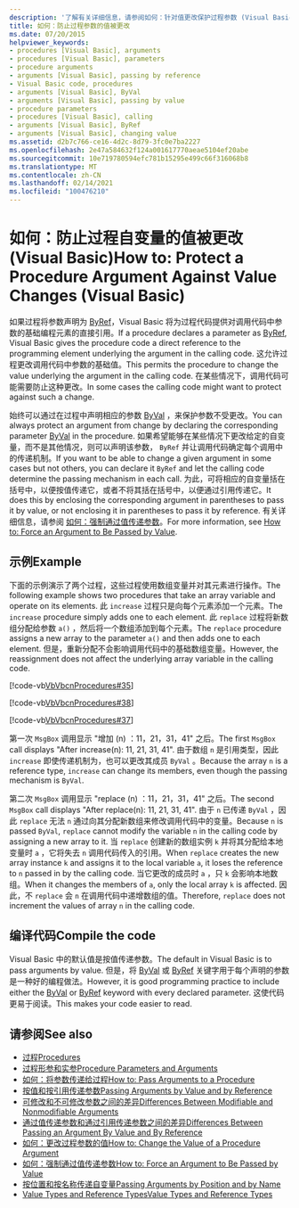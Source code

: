 ```yaml
---
description: '了解有关详细信息，请参阅如何：针对值更改保护过程参数 (Visual Basic) '
title: 如何：防止过程参数的值被更改
ms.date: 07/20/2015
helpviewer_keywords:
- procedures [Visual Basic], arguments
- procedures [Visual Basic], parameters
- procedure arguments
- arguments [Visual Basic], passing by reference
- Visual Basic code, procedures
- arguments [Visual Basic], ByVal
- arguments [Visual Basic], passing by value
- procedure parameters
- procedures [Visual Basic], calling
- arguments [Visual Basic], ByRef
- arguments [Visual Basic], changing value
ms.assetid: d2b7c766-ce16-4d2c-8d79-3fc0e7ba2227
ms.openlocfilehash: 2e47a584632f124a001617770aeae5104ef20abe
ms.sourcegitcommit: 10e719780594efc781b15295e499c66f316068b8
ms.translationtype: MT
ms.contentlocale: zh-CN
ms.lasthandoff: 02/14/2021
ms.locfileid: "100476210"
---
```

# <a name="how-to-protect-a-procedure-argument-against-value-changes-visual-basic"></a><span data-ttu-id="c619a-103">如何：防止过程自变量的值被更改 (Visual Basic)</span><span class="sxs-lookup"><span data-stu-id="c619a-103">How to: Protect a Procedure Argument Against Value Changes (Visual Basic)</span></span>

<span data-ttu-id="c619a-104">如果过程将参数声明为 [ByRef](../../../language-reference/modifiers/byref.md)，Visual Basic 将为过程代码提供对调用代码中参数的基础编程元素的直接引用。</span><span class="sxs-lookup"><span data-stu-id="c619a-104">If a procedure declares a parameter as [ByRef](../../../language-reference/modifiers/byref.md), Visual Basic gives the procedure code a direct reference to the programming element underlying the argument in the calling code.</span></span> <span data-ttu-id="c619a-105">这允许过程更改调用代码中参数的基础值。</span><span class="sxs-lookup"><span data-stu-id="c619a-105">This permits the procedure to change the value underlying the argument in the calling code.</span></span> <span data-ttu-id="c619a-106">在某些情况下，调用代码可能需要防止这种更改。</span><span class="sxs-lookup"><span data-stu-id="c619a-106">In some cases the calling code might want to protect against such a change.</span></span>  
  
 <span data-ttu-id="c619a-107">始终可以通过在过程中声明相应的参数 [ByVal](../../../language-reference/modifiers/byval.md) ，来保护参数不受更改。</span><span class="sxs-lookup"><span data-stu-id="c619a-107">You can always protect an argument from change by declaring the corresponding parameter [ByVal](../../../language-reference/modifiers/byval.md) in the procedure.</span></span> <span data-ttu-id="c619a-108">如果希望能够在某些情况下更改给定的自变量，而不是其他情况，则可以声明该参数， `ByRef` 并让调用代码确定每个调用中的传递机制。</span><span class="sxs-lookup"><span data-stu-id="c619a-108">If you want to be able to change a given argument in some cases but not others, you can declare it `ByRef` and let the calling code determine the passing mechanism in each call.</span></span> <span data-ttu-id="c619a-109">为此，可将相应的自变量括在括号中，以便按值传递它，或者不将其括在括号中，以便通过引用传递它。</span><span class="sxs-lookup"><span data-stu-id="c619a-109">It does this by enclosing the corresponding argument in parentheses to pass it by value, or not enclosing it in parentheses to pass it by reference.</span></span> <span data-ttu-id="c619a-110">有关详细信息，请参阅 [如何：强制通过值传递参数](./how-to-force-an-argument-to-be-passed-by-value.md)。</span><span class="sxs-lookup"><span data-stu-id="c619a-110">For more information, see [How to: Force an Argument to Be Passed by Value](./how-to-force-an-argument-to-be-passed-by-value.md).</span></span>  
  
## <a name="example"></a><span data-ttu-id="c619a-111">示例</span><span class="sxs-lookup"><span data-stu-id="c619a-111">Example</span></span>  

 <span data-ttu-id="c619a-112">下面的示例演示了两个过程，这些过程使用数组变量并对其元素进行操作。</span><span class="sxs-lookup"><span data-stu-id="c619a-112">The following example shows two procedures that take an array variable and operate on its elements.</span></span> <span data-ttu-id="c619a-113">此 `increase` 过程只是向每个元素添加一个元素。</span><span class="sxs-lookup"><span data-stu-id="c619a-113">The `increase` procedure simply adds one to each element.</span></span> <span data-ttu-id="c619a-114">此 `replace` 过程将新数组分配给参数 `a()` ，然后将一个数组添加到每个元素。</span><span class="sxs-lookup"><span data-stu-id="c619a-114">The `replace` procedure assigns a new array to the parameter `a()` and then adds one to each element.</span></span> <span data-ttu-id="c619a-115">但是，重新分配不会影响调用代码中的基础数组变量。</span><span class="sxs-lookup"><span data-stu-id="c619a-115">However, the reassignment does not affect the underlying array variable in the calling code.</span></span>  
  
 [!code-vb[VbVbcnProcedures#35](~/samples/snippets/visualbasic/VS_Snippets_VBCSharp/VbVbcnProcedures/VB/Class1.vb#35)]  
  
 [!code-vb[VbVbcnProcedures#38](~/samples/snippets/visualbasic/VS_Snippets_VBCSharp/VbVbcnProcedures/VB/Class1.vb#38)]  
  
 [!code-vb[VbVbcnProcedures#37](~/samples/snippets/visualbasic/VS_Snippets_VBCSharp/VbVbcnProcedures/VB/Class1.vb#37)]  
  
 <span data-ttu-id="c619a-116">第一次 `MsgBox` 调用显示 "增加 (n) ：11，21，31，41" 之后。</span><span class="sxs-lookup"><span data-stu-id="c619a-116">The first `MsgBox` call displays "After increase(n): 11, 21, 31, 41".</span></span> <span data-ttu-id="c619a-117">由于数组 `n` 是引用类型，因此 `increase` 即使传递机制为，也可以更改其成员 `ByVal` 。</span><span class="sxs-lookup"><span data-stu-id="c619a-117">Because the array `n` is a reference type, `increase` can change its members, even though the passing mechanism is `ByVal`.</span></span>  
  
 <span data-ttu-id="c619a-118">第二次 `MsgBox` 调用显示 "replace (n) ：11，21，31，41" 之后。</span><span class="sxs-lookup"><span data-stu-id="c619a-118">The second `MsgBox` call displays "After replace(n): 11, 21, 31, 41".</span></span> <span data-ttu-id="c619a-119">由于 `n` 已传递 `ByVal` ，因此 `replace` 无法 `n` 通过向其分配新数组来修改调用代码中的变量。</span><span class="sxs-lookup"><span data-stu-id="c619a-119">Because `n` is passed `ByVal`, `replace` cannot modify the variable `n` in the calling code by assigning a new array to it.</span></span> <span data-ttu-id="c619a-120">当 `replace` 创建新的数组实例 `k` 并将其分配给本地变量时 `a` ，它将失去 `n` 调用代码传入的引用。</span><span class="sxs-lookup"><span data-stu-id="c619a-120">When `replace` creates the new array instance `k` and assigns it to the local variable `a`, it loses the reference to `n` passed in by the calling code.</span></span> <span data-ttu-id="c619a-121">当它更改的成员时 `a` ，只 `k` 会影响本地数组。</span><span class="sxs-lookup"><span data-stu-id="c619a-121">When it changes the members of `a`, only the local array `k` is affected.</span></span> <span data-ttu-id="c619a-122">因此，不 `replace` 会 `n` 在调用代码中递增数组的值。</span><span class="sxs-lookup"><span data-stu-id="c619a-122">Therefore, `replace` does not increment the values of array `n` in the calling code.</span></span>  
  
## <a name="compile-the-code"></a><span data-ttu-id="c619a-123">编译代码</span><span class="sxs-lookup"><span data-stu-id="c619a-123">Compile the code</span></span>  

 <span data-ttu-id="c619a-124">Visual Basic 中的默认值是按值传递参数。</span><span class="sxs-lookup"><span data-stu-id="c619a-124">The default in Visual Basic is to pass arguments by value.</span></span> <span data-ttu-id="c619a-125">但是，将 [ByVal](../../../language-reference/modifiers/byval.md) 或 [ByRef](../../../language-reference/modifiers/byref.md) 关键字用于每个声明的参数是一种好的编程做法。</span><span class="sxs-lookup"><span data-stu-id="c619a-125">However, it is good programming practice to include either the [ByVal](../../../language-reference/modifiers/byval.md) or [ByRef](../../../language-reference/modifiers/byref.md) keyword with every declared parameter.</span></span> <span data-ttu-id="c619a-126">这使代码更易于阅读。</span><span class="sxs-lookup"><span data-stu-id="c619a-126">This makes your code easier to read.</span></span>  
  
## <a name="see-also"></a><span data-ttu-id="c619a-127">请参阅</span><span class="sxs-lookup"><span data-stu-id="c619a-127">See also</span></span>

- [<span data-ttu-id="c619a-128">过程</span><span class="sxs-lookup"><span data-stu-id="c619a-128">Procedures</span></span>](./index.md)
- [<span data-ttu-id="c619a-129">过程形参和实参</span><span class="sxs-lookup"><span data-stu-id="c619a-129">Procedure Parameters and Arguments</span></span>](./procedure-parameters-and-arguments.md)
- [<span data-ttu-id="c619a-130">如何：将参数传递给过程</span><span class="sxs-lookup"><span data-stu-id="c619a-130">How to: Pass Arguments to a Procedure</span></span>](./how-to-pass-arguments-to-a-procedure.md)
- [<span data-ttu-id="c619a-131">按值和按引用传递参数</span><span class="sxs-lookup"><span data-stu-id="c619a-131">Passing Arguments by Value and by Reference</span></span>](./passing-arguments-by-value-and-by-reference.md)
- [<span data-ttu-id="c619a-132">可修改和不可修改参数之间的差异</span><span class="sxs-lookup"><span data-stu-id="c619a-132">Differences Between Modifiable and Nonmodifiable Arguments</span></span>](./differences-between-modifiable-and-nonmodifiable-arguments.md)
- [<span data-ttu-id="c619a-133">通过值传递参数和通过引用传递参数之间的差异</span><span class="sxs-lookup"><span data-stu-id="c619a-133">Differences Between Passing an Argument By Value and By Reference</span></span>](./differences-between-passing-an-argument-by-value-and-by-reference.md)
- [<span data-ttu-id="c619a-134">如何：更改过程参数的值</span><span class="sxs-lookup"><span data-stu-id="c619a-134">How to: Change the Value of a Procedure Argument</span></span>](./how-to-change-the-value-of-a-procedure-argument.md)
- [<span data-ttu-id="c619a-135">如何：强制通过值传递参数</span><span class="sxs-lookup"><span data-stu-id="c619a-135">How to: Force an Argument to Be Passed by Value</span></span>](./how-to-force-an-argument-to-be-passed-by-value.md)
- [<span data-ttu-id="c619a-136">按位置和按名称传递自变量</span><span class="sxs-lookup"><span data-stu-id="c619a-136">Passing Arguments by Position and by Name</span></span>](./passing-arguments-by-position-and-by-name.md)
- [<span data-ttu-id="c619a-137">Value Types and Reference Types</span><span class="sxs-lookup"><span data-stu-id="c619a-137">Value Types and Reference Types</span></span>](../data-types/value-types-and-reference-types.md)
